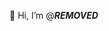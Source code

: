 👋 Hi, I’m @***REMOVED***

<!---- 👀 I’m interested in ...
- 🌱 I’m currently learning ...
- 💞️ I’m looking to collaborate on ...
- 📫 How to reach me ...


***REMOVED***/***REMOVED*** is a ✨ special ✨ repository because its `README.md` (this file) appears on your GitHub profile.
You can click the Preview link to take a look at your changes.
--->
